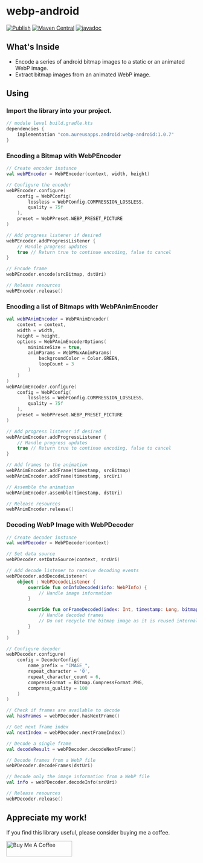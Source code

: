 # webp-android

[![Publish](https://github.com/UdaraWanasinghe/webp-android/actions/workflows/publish.yml/badge.svg)](https://github.com/UdaraWanasinghe/webp-android/actions/workflows/publish.yml)
[![Maven Central](https://img.shields.io/maven-central/v/com.aureusapps.android/webp-android)](https://central.sonatype.com/artifact/com.aureusapps.android/webp-android/1.0.7)
[![javadoc](https://javadoc.io/badge2/com.aureusapps.android/webp-android/1.0.7/javadoc.svg)](https://javadoc.io/doc/com.aureusapps.android/webp-android/1.0.7)

## What's Inside

* Encode a series of android bitmap images to a static or an animated WebP image.
* Extract bitmap images from an animated WebP image.

## Using

### Import the library into your project.

```groovy
// module level build.gradle.kts
dependencies {
    implementation "com.aureusapps.android:webp-android:1.0.7"
}
```

### Encoding a Bitmap with WebPEncoder

```kotlin
// Create encoder instance
val webPEncoder = WebPEncoder(context, width, height)

// Configure the encoder
webPEncoder.configure(
    config = WebPConfig(
        lossless = WebPConfig.COMPRESSION_LOSSLESS,
        quality = 75f
    ),
    preset = WebPPreset.WEBP_PRESET_PICTURE
)

// Add progress listener if desired
webPEncoder.addProgressListener {
    // Handle progress updates
    true // Return true to continue encoding, false to cancel
}

// Encode frame
webPEncoder.encode(srcBitmap, dstUri)

// Release resources
webPEncoder.release()
```

### Encoding a list of Bitmaps with WebPAnimEncoder

```kotlin
val webPAnimEncoder = WebPAnimEncoder(
    context = context,
    width = width,
    height = height,
    options = WebPAnimEncoderOptions(
        minimizeSize = true,
        animParams = WebPMuxAnimParams(
            backgroundColor = Color.GREEN,
            loopCount = 3
        )
    )
)
webPAnimEncoder.configure(
    config = WebPConfig(
        lossless = WebPConfig.COMPRESSION_LOSSLESS,
        quality = 75f
    ),
    preset = WebPPreset.WEBP_PRESET_PICTURE
)

// Add progress listener if desired
webPAnimEncoder.addProgressListener {
    // Handle progress updates
    true // Return true to continue encoding, false to cancel
}

// Add frames to the animation
webPAnimEncoder.addFrame(timestamp, srcBitmap)
webPAnimEncoder.addFrame(timestamp, srcUri)

// Assemble the animation
webPAnimEncoder.assemble(timestamp, dstUri)

// Release resources
webPAnimEncoder.release()
```

### Decoding WebP Image with WebPDecoder

```kotlin
// Create decoder instance
val webPDecoder = WebPDecoder(context)

// Set data source
webPDecoder.setDataSource(context, srcUri)

// Add decode listener to receive decoding events
webPDecoder.addDecodeListener(
    object : WebPDecodeListener {
        override fun onInfoDecoded(info: WebPInfo) {
            // Handle image information
        }

        override fun onFrameDecoded(index: Int, timestamp: Long, bitmap: Bitmap, uri: Uri?) {
            // Handle decoded frames
            // Do not recycle the bitmap image as it is reused internally
        }
    }
)

// Configure decoder
webPDecoder.configure(
    config = DecoderConfig(
        name_prefix = "IMAGE_",
        repeat_character = '0',
        repeat_character_count = 6,
        compressFormat = Bitmap.CompressFormat.PNG,
        compress_quality = 100
    )
)

// Check if frames are available to decode
val hasFrames = webPDecoder.hasNextFrame()

// Get next frame index
val nextIndex = webPDecoder.nextFrameIndex()

// Decode a single frame
val decodeResult = webPDecoder.decodeNextFrame()

// Decode frames from a WebP file
webPDecoder.decodeFrames(dstUri)

// Decode only the image information from a WebP file
val info = webPDecoder.decodeInfo(srcUri)

// Release resources
webPDecoder.release()
```

## Appreciate my work!

If you find this library useful, please consider buying me a coffee.

<a href="https://www.buymeacoffee.com/udarawanasinghe" target="_blank"><img src="https://cdn.buymeacoffee.com/buttons/default-orange.png" alt="Buy Me A Coffee" height="41" width="174"></a>
